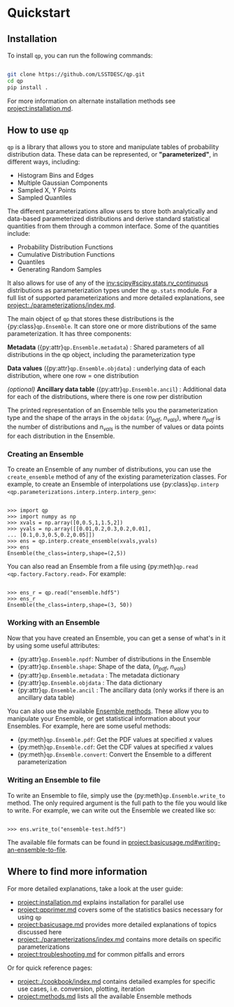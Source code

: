 # Quickstart

## Installation

To install `qp`, you can run the following commands:

```bash

git clone https://github.com/LSSTDESC/qp.git
cd qp
pip install .

```

For more information on alternate installation methods see <project:installation.md>.

## How to use `qp`

`qp` is a library that allows you to store and manipulate tables of probability distribution data. These data can be represented, or **"parameterized"**, in different ways, including:

- Histogram Bins and Edges
- Multiple Gaussian Components
- Sampled X, Y Points
- Sampled Quantiles

The different parameterizations allow users to store both analytically and data-based parameterized distributions and derive standard statistical quantities from them through a common interface. Some of the quantities include:

- Probability Distribution Functions
- Cumulative Distribution Functions
- Quantiles
- Generating Random Samples

It also allows for use of any of the <inv:scipy#scipy.stats.rv_continuous> distributions as parameterization types under the `qp.stats` module. For a full list of supported parameterizations and more detailed explanations, see <project:./parameterizations/index.md>.

The main object of `qp` that stores these distributions is the {py:class}`qp.Ensemble`. It can store one or more distributions of the same parameterization. It has three components:

**Metadata** ({py:attr}`qp.Ensemble.metadata`)
: Shared parameters of all distributions in the qp object, including the parameterization type

**Data values** ({py:attr}`qp.Ensemble.objdata`)
: underlying data of each distribution, where one row = one distribution

_(optional)_ **Ancillary data table** ({py:attr}`qp.Ensemble.ancil`)
: Additional data for each of the distributions, where there is one row per distribution

The printed representation of an Ensemble tells you the parameterization type and the shape of the arrays in the `objdata`: ($n_{pdf}$, $n_{vals}$), where $n_{pdf}$ is the number of distributions and $n_{vals}$ is the number of values or data points for each distribution in the Ensemble.

### Creating an Ensemble

To create an Ensemble of any number of distributions, you can use the `create_ensemble` method of any of the existing parameterization classes. For example, to create an Ensemble of interpolations use {py:class}`qp.interp <qp.parameterizations.interp.interp.interp_gen>`:

```{doctest}

>>> import qp
>>> import numpy as np
>>> xvals = np.array([0,0.5,1,1.5,2])
>>> yvals = np.array([[0.01,0.2,0.3,0.2,0.01],
... [0.1,0.3,0.5,0.2,0.05]])
>>> ens = qp.interp.create_ensemble(xvals,yvals)
>>> ens
Ensemble(the_class=interp,shape=(2,5))
```

You can also read an Ensemble from a file using {py:meth}`qp.read <qp.factory.Factory.read>`. For example:

```{doctest}

>>> ens_r = qp.read("ensemble.hdf5")
>>> ens_r
Ensemble(the_class=interp,shape=(3, 50))

```

### Working with an Ensemble

Now that you have created an Ensemble, you can get a sense of what's in it by using some useful attributes:

- {py:attr}`qp.Ensemble.npdf`: Number of distributions in the Ensemble
- {py:attr}`qp.Ensemble.shape`: Shape of the data, ($n_{pdf}$, $n_{vals}$)
- {py:attr}`qp.Ensemble.metadata` : The metadata dictionary
- {py:attr}`qp.Ensemble.objdata` : The data dictionary
- {py:attr}`qp.Ensemble.ancil` : The ancillary data (only works if there is an ancillary data table)

You can also use the available [Ensemble methods](methods.md). These allow you to manipulate your Ensemble, or get statistical information about your Ensembles. For example, here are some useful methods:

- {py:meth}`qp.Ensemble.pdf`: Get the PDF values at specified $x$ values
- {py:meth}`qp.Ensemble.cdf`: Get the CDF values at specified $x$ values
- {py:meth}`qp.Ensemble.convert`: Convert the Ensemble to a different parameterization

### Writing an Ensemble to file

To write an Ensemble to file, simply use the {py:meth}`qp.Ensemble.write_to` method. The only required argument is the full path to the file you would like to write. For example, we can write out the Ensemble we created like so:

```{doctest}

>>> ens.write_to("ensemble-test.hdf5")

```

The available file formats can be found in <project:basicusage.md#writing-an-ensemble-to-file>.

## Where to find more information

For more detailed explanations, take a look at the user guide:

- <project:installation.md> explains installation for parallel use
- <project:qpprimer.md> covers some of the statistics basics necessary for using `qp`
- <project:basicusage.md> provides more detailed explanations of topics discussed here
- <project:./parameterizations/index.md> contains more details on specific parameterizations
- <project:troubleshooting.md> for common pitfalls and errors

Or for quick reference pages:

- <project:./cookbook/index.md> contains detailed examples for specific use cases, i.e. conversion, plotting, iteration
- <project:methods.md> lists all the available Ensemble methods
